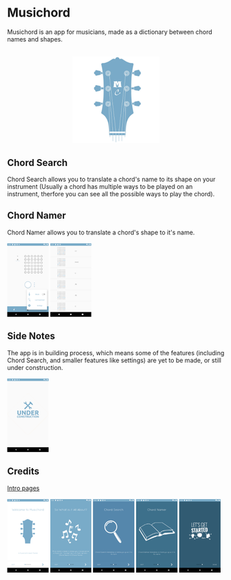# Musichord
Musichord is an app for musicians, made as a dictionary between chord names and shapes. <br> <br>
<p align="center">
  <img src="https://github.com/DoriRimon/Musichord/blob/master/readme_files/icon.jpg" width="40%">
</p>

## Chord Search
Chord Search allows you to translate a chord's name to its shape on your instrument (Usually a chord has 
multiple ways to be played on an instrument, therfore you can see all the possible ways to play the chord).

## Chord Namer
Chord Namer allows you to translate a chord's shape to it's name. <br><br>
<img src="https://github.com/DoriRimon/Musichord/blob/master/readme_files/Screenshot_1585339208.png" width="19%">
<img src="https://github.com/DoriRimon/Musichord/blob/master/readme_files/Screenshot_1591810053.png" width="19%">

## Side Notes
The app is in building process, which means some of the features (including Chord Search, and smaller features
like settings) are yet to be made, or still under construction. <br><br>
<img src="https://github.com/DoriRimon/Musichord/blob/master/readme_files/Screenshot_1585331986.png" width="19%">

## Credits
[Intro pages](https://github.com/AppIntro/AppIntro) <br><br>
<img src="https://github.com/DoriRimon/Musichord/blob/master/readme_files/Screenshot_1585330312.png" width="19%">
<img src="https://github.com/DoriRimon/Musichord/blob/master/readme_files/Screenshot_1585330538.png" width="19%">
<img src="https://github.com/DoriRimon/Musichord/blob/master/readme_files/Screenshot_1585330541.png" width="19%">
<img src="https://github.com/DoriRimon/Musichord/blob/master/readme_files/Screenshot_1585330544.png" width="19%">
<img src="https://github.com/DoriRimon/Musichord/blob/master/readme_files/Screenshot_1585330547.png" width="19%">
